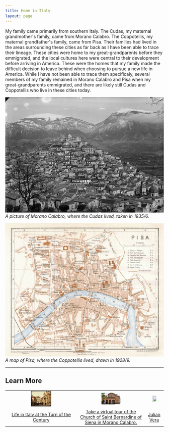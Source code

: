 ```yaml
---
title: Home in Italy
layout: page
---
```


My family came primarily from southern Italy. The Cudas, my maternal grandmother's family, came from Morano Calabro.  The Coppotellis, my maternal grandfather's family, came from Pisa.  Their families had lived in the areas surrounding these cities as far back as I have been able to trace their lineage.  These cities were home to my great-grandparents before they emmigrated, and the local cultures here were central to their development before arriving in America.  These were the homes that my family made the difficult decision to leave behind when choosing to pursue a new life in America.  While I have not been able to trace them specificaly, several members of my family remained in Morano Calabro and Pisa when my great-grandparents emmigrated, and there are likely still Cudas and Coppotellis who live in these cities today.

![Morano Calabro](/img/morano_calabro.png)
*A picture of Morano Calabro, where the Cudas lived, taken in 1935/6.*

![Pisa](/img/pisa.png)
*A map of Pisa, where the Coppotellis lived, drawn in 1928/9.*

---

## Learn More

<center>
<table style="width:100%">
  <tr>
    <td>
      <center>
       <img src="https://raw.githubusercontent.com/dmartin4/LATS-232/master/img/life_thumb.png" width="30%" height="30%"/>
     </center>
    </td>
    <td>
     <center>
       <img src="https://raw.githubusercontent.com/dmartin4/LATS-232/master/img/church_thumb.png" width="30%" height="30%"/>
     </center>
    </td>
    <td>
     <center>
       <img src="https://raw.githubusercontent.com/dmartin4/LATS-232/master/img/" width="50%" height="50%"/>
     </center>
    </td>
  </tr>
  <tr>
    <td>
     <center>
      <a href="https://www.lifeinitaly.com/history/life-italy-during-19th-century">Life in Italy at the Turn of the Century</a>
     </center>
    </td>
    <td>
     <center>
     <a href="http://www.mediocratitour.it/tour.php?lang=en&comune=bancartis">Take a virtual tour of the Church of Saint Bernardine of Siena in Morano Calabro.</a>
     </center>
    </td>
    <td>
     <center>
     <a href="https://verajulian.github.io/">Julian Vera</a>
     </center>
    </td>
  </tr>
</table>
</center>

